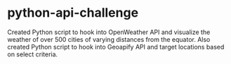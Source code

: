 # python-api-challenge
Created Python script to hook into OpenWeather API and visualize the weather of over 500 cities of varying distances from the equator.
Also created Python script to hook into Geoapify API and target locations based on select criteria.
